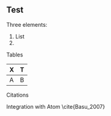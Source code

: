 ## Test

Three elements:
1. List
2. 
Tables

| X | T |
|---|---|
|A  | B |

Citations

Integration with Atom
\cite{Basu_2007}